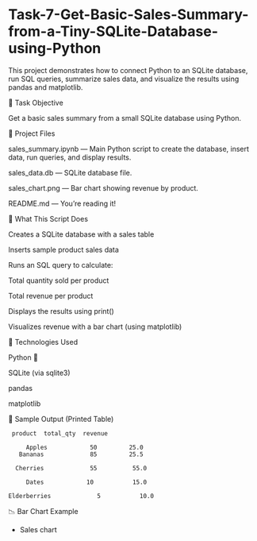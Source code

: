 # Task-7-Get-Basic-Sales-Summary-from-a-Tiny-SQLite-Database-using-Python

This project demonstrates how to connect Python to an SQLite database, run SQL queries, summarize sales data, and visualize the results using pandas and matplotlib.

🚀 Task Objective

Get a basic sales summary from a small SQLite database using Python.


📁 Project Files

sales_summary.ipynb — Main Python script to create the database, insert data, run queries, and display results.

sales_data.db — SQLite database file.

sales_chart.png — Bar chart showing revenue by product.

README.md — You’re reading it!


🧠 What This Script Does

Creates a SQLite database with a sales table

Inserts sample product sales data

Runs an SQL query to calculate:

Total quantity sold per product

Total revenue per product

Displays the results using print()

Visualizes revenue with a bar chart (using matplotlib)


🔧 Technologies Used

Python 🐍

SQLite (via sqlite3)

pandas

matplotlib


📌 Sample Output (Printed Table)

     product  total_qty  revenue

         Apples            50         25.0
       Bananas             85         25.5

      Cherries             55          55.0

         Dates            10           15.0

    Elderberries             5           10.0


📉 Bar Chart Example

 - Sales chart
